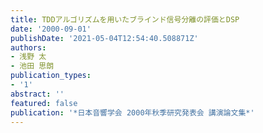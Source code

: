 ```yaml
---
title: TDDアルゴリズムを用いたブラインド信号分離の評価とDSP
date: '2000-09-01'
publishDate: '2021-05-04T12:54:40.508871Z'
authors:
- 浅野 太
- 池田 思朗
publication_types:
- '1'
abstract: ''
featured: false
publication: '*日本音響学会 2000年秋季研究発表会 講演論文集*'
---
```

